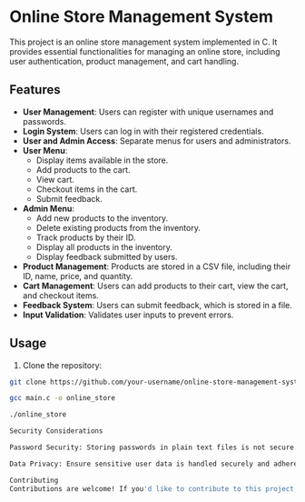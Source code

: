 # Online Store Management System

This project is an online store management system implemented in C. It provides essential functionalities for managing an online store, including user authentication, product management, and cart handling.

## Features

- **User Management**: Users can register with unique usernames and passwords.
- **Login System**: Users can log in with their registered credentials.
- **User and Admin Access**: Separate menus for users and administrators.
- **User Menu**:
  - Display items available in the store.
  - Add products to the cart.
  - View cart.
  - Checkout items in the cart.
  - Submit feedback.
- **Admin Menu**:
  - Add new products to the inventory.
  - Delete existing products from the inventory.
  - Track products by their ID.
  - Display all products in the inventory.
  - Display feedback submitted by users.
- **Product Management**: Products are stored in a CSV file, including their ID, name, price, and quantity.
- **Cart Management**: Users can add products to their cart, view the cart, and checkout items.
- **Feedback System**: Users can submit feedback, which is stored in a file.
- **Input Validation**: Validates user inputs to prevent errors.

## Usage

1. Clone the repository:

```bash
git clone https://github.com/your-username/online-store-management-system.git

gcc main.c -o online_store

./online_store

Security Considerations

Password Security: Storing passwords in plain text files is not secure. Consider hashing passwords before storage for better security.

Data Privacy: Ensure sensitive user data is handled securely and adheres to privacy regulations.

Contributing
Contributions are welcome! If you'd like to contribute to this project, please fork the repository, make your changes, and submit a pull request
